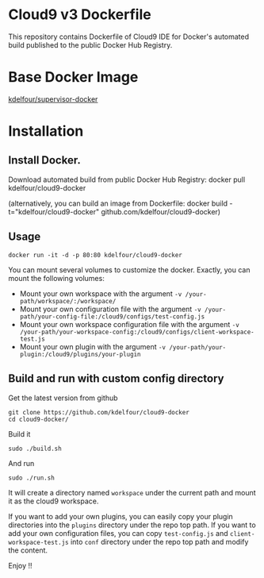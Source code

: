 Cloud9 v3 Dockerfile
=============

This repository contains Dockerfile of Cloud9 IDE for Docker's automated build published to the public Docker Hub Registry.

# Base Docker Image
[kdelfour/supervisor-docker](https://registry.hub.docker.com/u/kdelfour/supervisor-docker/)

# Installation

## Install Docker.

Download automated build from public Docker Hub Registry: docker pull kdelfour/cloud9-docker

(alternatively, you can build an image from Dockerfile: docker build -t="kdelfour/cloud9-docker" github.com/kdelfour/cloud9-docker)

## Usage

    docker run -it -d -p 80:80 kdelfour/cloud9-docker

You can mount several volumes to customize the docker. Exactly, you can mount the following volumes:

- Mount your own workspace with the argument `-v /your-path/workspace/:/workspace/`
- Mount your own configuration file with the argument `-v /your-path/your-config-file:/cloud9/configs/test-config.js`
- Mount your own workspace configuration file with the argument `-v /your-path/your-workspace-config:/cloud9/configs/client-workspace-test.js`
- Mount your own plugin with the argument `-v /your-path/your-plugin:/cloud9/plugins/your-plugin`

## Build and run with custom config directory

Get the latest version from github

    git clone https://github.com/kdelfour/cloud9-docker
    cd cloud9-docker/

Build it

    sudo ./build.sh

And run

    sudo ./run.sh

It will create a directory named `workspace` under the current path and mount it as the cloud9 workspace.

If you want to add your own plugins, you can easily copy your plugin directories into the `plugins` directory under the repo top path. If you want to add your own configuration files, you can copy `test-config.js` and `client-workspace-test.js` into `conf` directory under the repo top path and modify the content.

Enjoy !!
